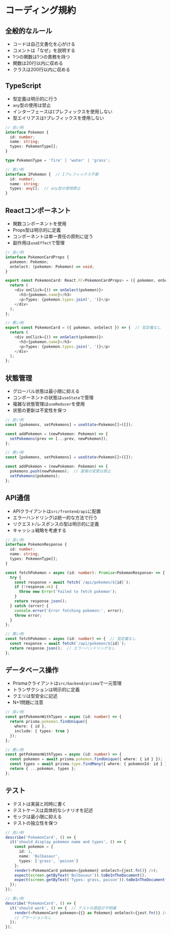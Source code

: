 # コーディング規約

## 全般的なルール
- コードは自己文書化を心がける
- コメントは「なぜ」を説明する
- 1つの関数は1つの責務を持つ
- 関数は20行以内に収める
- クラスは200行以内に収める

## TypeScript
- 型定義は明示的に行う
- `any`型の使用は禁止
- インターフェースは`I`プレフィックスを使用しない
- 型エイリアスは`T`プレフィックスを使用しない

```typescript
// 良い例
interface Pokemon {
  id: number;
  name: string;
  types: PokemonType[];
}

type PokemonType = 'fire' | 'water' | 'grass';

// 悪い例
interface IPokemon {  // Iプレフィックス不要
  id: number;
  name: string;
  types: any[];  // any型の使用禁止
}
```

## Reactコンポーネント
- 関数コンポーネントを使用
- Props型は明示的に定義
- コンポーネントは単一責任の原則に従う
- 副作用は`useEffect`で管理

```typescript
// 良い例
interface PokemonCardProps {
  pokemon: Pokemon;
  onSelect: (pokemon: Pokemon) => void;
}

export const PokemonCard: React.FC<PokemonCardProps> = ({ pokemon, onSelect }) => {
  return (
    <div onClick={() => onSelect(pokemon)}>
      <h3>{pokemon.name}</h3>
      <p>Types: {pokemon.types.join(', ')}</p>
    </div>
  );
};

// 悪い例
export const PokemonCard = ({ pokemon, onSelect }) => {  // 型定義なし
  return (
    <div onClick={() => onSelect(pokemon)}>
      <h3>{pokemon.name}</h3>
      <p>Types: {pokemon.types.join(', ')}</p>
    </div>
  );
};
```

## 状態管理
- グローバル状態は最小限に抑える
- コンポーネントの状態は`useState`で管理
- 複雑な状態管理は`useReducer`を使用
- 状態の更新は不変性を保つ

```typescript
// 良い例
const [pokemons, setPokemons] = useState<Pokemon[]>([]);

const addPokemon = (newPokemon: Pokemon) => {
  setPokemons(prev => [...prev, newPokemon]);
};

// 悪い例
const [pokemons, setPokemons] = useState<Pokemon[]>([]);

const addPokemon = (newPokemon: Pokemon) => {
  pokemons.push(newPokemon);  // 直接の変更は禁止
  setPokemons(pokemons);
};
```

## API通信
- APIクライアントは`src/frontend/api`に配置
- エラーハンドリングは統一的な方法で行う
- リクエスト/レスポンスの型は明示的に定義
- キャッシュ戦略を考慮する

```typescript
// 良い例
interface PokemonResponse {
  id: number;
  name: string;
  types: PokemonType[];
}

const fetchPokemon = async (id: number): Promise<PokemonResponse> => {
  try {
    const response = await fetch(`/api/pokemon/${id}`);
    if (!response.ok) {
      throw new Error('Failed to fetch pokemon');
    }
    return response.json();
  } catch (error) {
    console.error('Error fetching pokemon:', error);
    throw error;
  }
};

// 悪い例
const fetchPokemon = async (id: number) => {  // 型定義なし
  const response = await fetch(`/api/pokemon/${id}`);
  return response.json();  // エラーハンドリングなし
};
```

## データベース操作
- Prismaクライアントは`src/backend/prisma`で一元管理
- トランザクションは明示的に定義
- クエリは型安全に記述
- N+1問題に注意

```typescript
// 良い例
const getPokemonWithTypes = async (id: number) => {
  return prisma.pokemon.findUnique({
    where: { id },
    include: { types: true }
  });
};

// 悪い例
const getPokemonWithTypes = async (id: number) => {
  const pokemon = await prisma.pokemon.findUnique({ where: { id } });
  const types = await prisma.type.findMany({ where: { pokemonId: id } });  // N+1問題
  return { ...pokemon, types };
};
```

## テスト
- テストは実装と同時に書く
- テストケースは具体的なシナリオを記述
- モックは最小限に抑える
- テストの独立性を保つ

```typescript
// 良い例
describe('PokemonCard', () => {
  it('should display pokemon name and types', () => {
    const pokemon = {
      id: 1,
      name: 'Bulbasaur',
      types: ['grass', 'poison']
    };
    render(<PokemonCard pokemon={pokemon} onSelect={jest.fn()} />);
    expect(screen.getByText('Bulbasaur')).toBeInTheDocument();
    expect(screen.getByText('Types: grass, poison')).toBeInTheDocument();
  });
});

// 悪い例
describe('PokemonCard', () => {
  it('should work', () => {  // テストの意図が不明確
    render(<PokemonCard pokemon={{} as Pokemon} onSelect={jest.fn()} />);
    // アサーションなし
  });
});
``` 